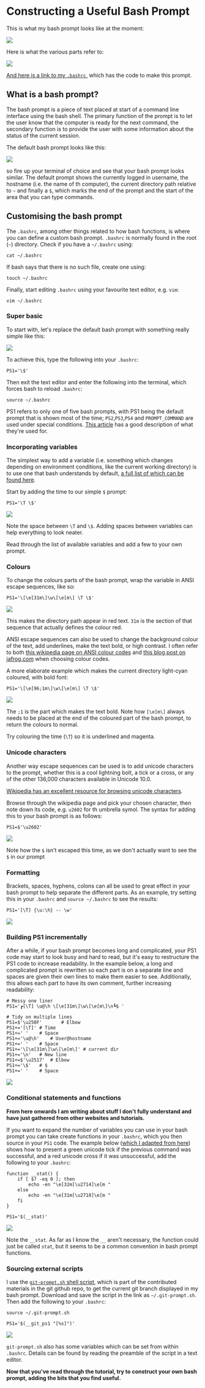 # Constructing a Useful Bash Prompt

This is what my bash prompt looks like at the moment:

![](img/prompt_current_crop.png)

Here is what the various parts refer to:

![](img/prompt_current_annot_crop.png)

[And here is a link to my `.bashrc`,](files/.bashrc) which has the code to make this prompt.

## What is a bash prompt?

The bash prompt is a piece of text placed at start of a command line interface using the bash shell. The primary function of the prompt is to let the user know that the computer is ready for the next command, the secondary function is to provide the user with some information about the status of the current session.

The default bash prompt looks like this:

![](img/prompt_default_crop.png)

so fire up your terminal of choice and see that your bash prompt looks similar. The default prompt shows the currently logged in username, the hostname (i.e. the name of th computer), the current directory path relative to `~` and finally a `$`, which marks the end of the prompt and the start of the area that you can type commands.

## Customising the bash prompt

The `.bashrc`, among other things related to how bash functions, is where you can define a custom bash prompt. `.bashrc` is normally found in the root (`~`) directory. Check if you have a `~/.bashrc` using:

```shell
cat ~/.bashrc
```

If bash says that there is no such file, create one using:

```shell
touch ~/.bashrc
```

Finally, start editing `.bashrc` using your favourite text editor, e.g. `vim`:

```shell
vim ~/.bashrc
```

### Super basic

To start with, let's replace the default bash prompt with something really simple like this:

![](img/prompt_dollar_crop.png)

To achieve this, type the following into your `.bashrc`:

```
PS1='\$'
```

Then exit the text editor and enter the following into the terminal, which forces bash to reload `.bashrc`:

```shell
source ~/.bashrc
```

PS1 refers to only one of five bash prompts, with PS1 being the default prompt that is shown most of the time; `PS2`,`PS3`,`PS4` and `PROMPT_COMMAND` are used under special conditions. [This article](http://www.thegeekstuff.com/2008/09/bash-shell-take-control-of-ps1-ps2-ps3-ps4-and-prompt_command/) has a good description of what they're used for.

### Incorporating variables

The simplest way to add a variable (i.e. something which changes depending on environment conditions, like the current working directory) is to use one that bash understands by default, [a full list of which can be found here](http://www.gnu.org/software/bash/manual/bashref.html#Controlling-the-Prompt).

Start by adding the time to our simple `$` prompt:

```
PS1='\T \$'
```

![](img/prompt_time_crop.png)

Note the space between `\T` and `\$`. Adding spaces between variables can help everything to look neater.

Read through the list of available variables and add a few to your own prompt. 


### Colours
To change the colours parts of the bash prompt, wrap the variable in ANSI escape sequences, like so:

```
PS1='\[\e[31m\]\w\[\e[m\] \T \$'
```

![](img/prompt_col_simple_crop.png)

This makes the directory path appear in red text. `31m` is the section of that sequence that actually defines the colour red. 

ANSI escape sequences can also be used to change the background colour of the text, add underlines, make the text bold, or high contrast. I often refer to both [this wikipedia page on ANSI colour codes](http://en.wikipedia.org/wiki/ANSI_escape_code#colors) and [this blog post on jafrog.com](http://www.jafrog.com/2013/11/23/colors-in-terminal) when choosing colour codes.

A more elaborate example which makes the current directory light-cyan coloured, with bold font:

```
PS1='\[\e[96;1m\]\w\[\e[m\] \T \$'
```

![](img/prompt_col_complex_crop.png)

The `;1` is the part which makes the text bold. Note how `[\e[m\]` always needs to be placed at the end of the coloured part of the bash prompt, to return the colours to normal.

Try colouring the time (`\T`) so it is underlined and magenta.

### Unicode characters
Another way escape sequences can be used is to add unicode characters to the prompt, whether this is a cool lightning bolt, a tick or a cross, or any of the other 136,000 characters available in Unicode 10.0. 

[Wikipedia has an excellent resource for browsing unicode characters](http://en.wikipedia.org/wiki/List_of_Unicode_characters).

Browse through the wikipedia page and pick your chosen character, then note down its code, e.g. `u2602` for th umbrella symol. The syntax for adding this to your bash prompt is as follows:

```
PS1=$'\u2602'
```

![](img/prompt_umbrella_crop.png)

Note how the `$` isn't escaped this time, as we don't actually want to see the `$` in our prompt

### Formatting 
Brackets, spaces, hyphens, colons can all be used to great effect in your bash prompt to help separate the different parts. As an example, try setting this in your `.bashrc` and `source ~/.bashrc` to see the results:

```
PS1='[\T] {\u:\h} -- \w'
```

![](img/prompt_formatting_crop.png)

### Building PS1 incrementally
After a while, if your bash prompt becomes long and complicated, your PS1 code may start to look busy and hard to read, but it's easy to restructure the PS1 code to increase readability. In the example below, a long and complicated prompt is rewritten so each part is on a separate line and spaces are given their own lines to make them easier to see. Additionally, this allows each part to have its own comment, further increasing readability:

```
# Messy one liner
PS1='┏[\T] \u@\h \[\e[31m\]\w\[\e[m\]\n┗$ '

# Tidy on multiple lines
PS1=$'\u250F'		# Elbow
PS1+='[\T]'	# Time
PS1+=' '	# Space 
PS1+='\u@\h'	# User@hostname
PS1+=' ' 	# Space
PS1+='\[\e[31m\]\w\[\e[m\]'	# current dir
PS1+='\n'	# New line
PS1+=$'\u2517'	# Elbow
PS1+='\$'	# $
PS1+=' '	# Space
```

![](img/prompt_multiline_crop.png)

### Conditional statements and functions

__From here onwards I am writing about stuff I don't fully understand and have just gathered from other websites and tutorials.__ 

If you want to expand the number of variables you can use in your bash prompt you can take create functions in your `.bashrc`, which you then source in your `PS1` code. The example below ([which I adapted from here](https://www.reddit.com/r/linux/comments/2uf5uu/this_is_my_bash_prompt_which_is_your_favorite/co7ygus/?utm_content=permalink&utm_medium=front&utm_source=reddit&utm_name=linux)) shows how to present a green unicode tick if the previous command was successful, and a red unicode cross if it was unsuccessful, add the following to your `.bashrc`:

```
function __stat() { 
    if [ $? -eq 0 ]; then 
        echo -en "\e[32m[\u2714]\e[m " 
    else 
        echo -en "\e[31m[\u2718]\e[m " 
    fi 
}

PS1='$(__stat)'
```

![](img/prompt_tick_crop.png)

Note the `__stat`. As far as I know the `__` aren't necessary, the function could just be called `stat`, but it seems to be a common convention in bash prompt functions.

### Sourcing external scripts

I use the [`git-prompt.sh` shell script](http://www.github.com/git/git/tree/master/contrib/completion/git-prompt.sh), which is part of the contributed materials in the git github repo, to get the current git branch displayed in my bash prompt. Download and save the script in the link as  `~/.git-prompt.sh`. Then add the following to your `.bashrc`:

```
source ~/.git-prompt.sh

PS1='$(__git_ps1 "[%s]")'
```

![](img/prompt_git_crop.png)

`git-prompt.sh` also has some variables which can be set from within `.bashrc`. Details can be found by reading the preamble of the script in a text editor.

__Now that you've read through the tutorial, try to construct your own bash prompt, adding the bits that you find useful.__
